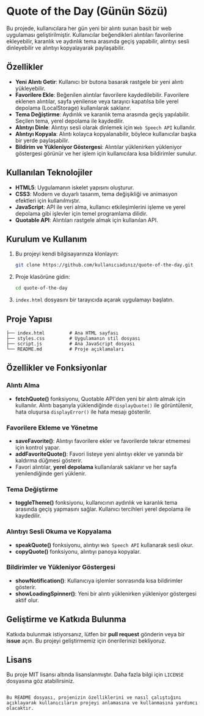 # Quote of the Day (Günün Sözü)

Bu projede, kullanıcılara her gün yeni bir alıntı sunan basit bir web uygulaması geliştirilmiştir. Kullanıcılar beğendikleri alıntıları favorilerine ekleyebilir, karanlık ve aydınlık tema arasında geçiş yapabilir, alıntıyı sesli dinleyebilir ve alıntıyı kopyalayarak paylaşabilir.

## Özellikler

- **Yeni Alıntı Getir**: Kullanıcı bir butona basarak rastgele bir yeni alıntı yükleyebilir.
- **Favorilere Ekle**: Beğenilen alıntılar favorilere kaydedilebilir. Favorilere eklenen alıntılar, sayfa yenilense veya tarayıcı kapatılsa bile yerel depolama (LocalStorage) kullanılarak saklanır.
- **Tema Değiştirme**: Aydınlık ve karanlık tema arasında geçiş yapılabilir. Seçilen tema, yerel depolama ile kaydedilir.
- **Alıntıyı Dinle**: Alıntıyı sesli olarak dinlemek için `Web Speech API` kullanılır.
- **Alıntıyı Kopyala**: Alıntı kolayca kopyalanabilir, böylece kullanıcılar başka bir yerde paylaşabilir.
- **Bildirim ve Yükleniyor Göstergesi**: Alıntılar yüklenirken yükleniyor göstergesi görünür ve her işlem için kullanıcılara kısa bildirimler sunulur.

## Kullanılan Teknolojiler

- **HTML5**: Uygulamanın iskelet yapısını oluşturur.
- **CSS3**: Modern ve duyarlı tasarım, tema değişikliği ve animasyon efektleri için kullanılmıştır.
- **JavaScript**: API ile veri alma, kullanıcı etkileşimlerini işleme ve yerel depolama gibi işlevler için temel programlama dilidir.
- **Quotable API**: Alıntıları rastgele almak için kullanılan API.

## Kurulum ve Kullanım

1. Bu projeyi kendi bilgisayarınıza klonlayın:
   ```bash
   git clone https://github.com/kullanıcıadınız/quote-of-the-day.git
   ```

2. Proje klasörüne gidin:
   ```bash
   cd quote-of-the-day
   ```

3. `index.html` dosyasını bir tarayıcıda açarak uygulamayı başlatın.

## Proje Yapısı

```
├── index.html         # Ana HTML sayfası
├── styles.css         # Uygulamanın stil dosyası
├── script.js          # Ana JavaScript dosyası
└── README.md          # Proje açıklamaları
```

## Özellikler ve Fonksiyonlar

### Alıntı Alma
- **fetchQuote()** fonksiyonu, Quotable API'den yeni bir alıntı almak için kullanılır. Alıntı başarıyla yüklendiğinde `displayQuote()` ile görüntülenir, hata oluşursa `displayError()` ile hata mesajı gösterilir.

### Favorilere Ekleme ve Yönetme
- **saveFavorite()**: Alıntıyı favorilere ekler ve favorilerde tekrar etmemesi için kontrol yapar.
- **addFavoriteQuote()**: Favori listeye yeni alıntıyı ekler ve yanında bir kaldırma düğmesi gösterir.
- Favori alıntılar, **yerel depolama** kullanılarak saklanır ve her sayfa yenilendiğinde geri yüklenir.

### Tema Değiştirme
- **toggleTheme()** fonksiyonu, kullanıcının aydınlık ve karanlık tema arasında geçiş yapmasını sağlar. Kullanıcı tercihleri yerel depolama ile kaydedilir.

### Alıntıyı Sesli Okuma ve Kopyalama
- **speakQuote()** fonksiyonu, alıntıyı `Web Speech API` kullanarak sesli okur.
- **copyQuote()** fonksiyonu, alıntıyı panoya kopyalar.

### Bildirimler ve Yükleniyor Göstergesi
- **showNotification()**: Kullanıcıya işlemler sonrasında kısa bildirimler gösterir.
- **showLoadingSpinner()**: Yeni bir alıntı yüklenirken yükleniyor göstergesi aktif olur.

## Geliştirme ve Katkıda Bulunma

Katkıda bulunmak istiyorsanız, lütfen bir **pull request** gönderin veya bir **issue** açın. Bu projeyi geliştirmemiz için önerilerinizi bekliyoruz.

## Lisans

Bu proje MIT lisansı altında lisanslanmıştır. Daha fazla bilgi için `LICENSE` dosyasına göz atabilirsiniz.
```

Bu README dosyası, projenizin özelliklerini ve nasıl çalıştığını açıklayarak kullanıcıların projeyi anlamasına ve kullanmasına yardımcı olacaktır.
